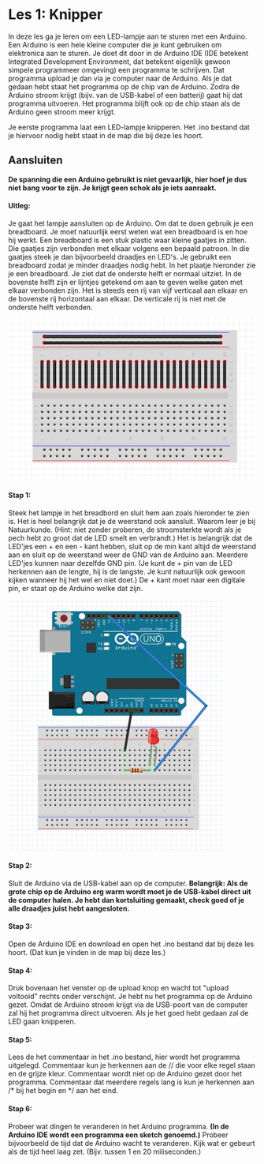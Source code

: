 # Les 1: Knipper
In deze les ga je leren om een LED-lampje aan te sturen met een Arduino. Een Arduino is een hele kleine computer die je kunt gebruiken
om elektronica aan te sturen. Je doet dit door in de Arduino IDE (IDE betekent Integrated Development Environment, dat betekent eigenlijk gewoon simpele programmeer omgeving) een programma te schrijven. Dat programma upload je dan via je computer naar de Arduino. Als je dat gedaan hebt staat het programma op de chip van de Arduino. Zodra de Arduino stroom krijgt (bijv. van de USB-kabel of een batterij) gaat hij dat programma uitvoeren. Het programma blijft ook op de chip staan als de Arduino geen stroom meer krijgt.

Je eerste programma laat een LED-lampje knipperen. Het .ino bestand dat je hiervoor nodig hebt staat in de map die bij deze les hoort.

## Aansluiten
__De spanning die een Arduino gebruikt is niet gevaarlijk, hier hoef je dus niet bang voor te zijn. Je krijgt geen schok als je iets aanraakt.__

#### Uitleg:
Je gaat het lampje aansluiten op de Arduino. Om dat te doen gebruik je een breadboard. Je moet natuurlijk eerst weten wat een breadboard is en hoe hij werkt. Een breadboard is een stuk plastic waar kleine gaatjes in zitten. Die gaatjes zijn verbonden met elkaar volgens een bepaald patroon. In die gaatjes steek je dan bijvoorbeeld draadjes en LED's. Je gebruikt een breadboard zodat je minder draadjes nodig hebt. In het plaatje hieronder zie je een breadboard. Je ziet dat de onderste helft er normaal uitziet. In de bovenste helft zijn er lijntjes getekend om aan te geven welke gaten met elkaar verbonden zijn. Het is steeds een rij van vijf verticaal aan elkaar en de bovenste rij horizontaal aan elkaar. De verticale rij is niet met de onderste helft verbonden.

![alt text](https://github.com/annehinrichs22/School-Lessen-Praedinius/blob/master/afbeeldingen/breadboard_uitleg.jpg)

#### Stap 1: 
Steek het lampje in het breadbord en sluit hem aan zoals hieronder te zien is. Het is heel belangrijk dat je de weerstand ook  aansluit. Waarom leer je bij Natuurkunde. (Hint: niet zonder proberen, de stroomsterkte wordt als je pech hebt zo groot dat de LED smelt en verbrandt.)
Het is belangrijk dat de LED'jes een + en een - kant hebben, sluit op de min kant altijd de weerstand aan en sluit op de weerstand weer de GND van de Arduino aan. Meerdere LED'jes kunnen naar dezelfde GND pin. (Je kunt de + pin van de LED herkennen aan de lengte, hij is de langste. Je kunt natuurlijk ook gewoon kijken wanneer hij het wel en niet doet.) De + kant moet naar een digitale pin, er staat op de Arduino welke dat zijn.

![alt text](https://github.com/annehinrichs22/School-Lessen-Praedinius/blob/master/afbeeldingen/Les1.jpg)

#### Stap 2: 
Sluit de Arduino via de USB-kabel aan op de computer. **Belangrijk: Als de grote chip op de Arduino erg warm wordt moet je de USB-kabel direct uit de computer halen. Je hebt dan kortsluiting gemaakt, check goed of je alle draadjes juist hebt aangesloten.**

#### Stap 3: 
Open de Arduino IDE en download en open het .ino bestand dat bij deze les hoort. (Dat kun je vinden in de map bij deze les.)

#### Stap 4: 
Druk bovenaan het venster op de upload knop en wacht tot "upload voltooid" rechts onder verschijnt. Je hebt nu het programma op de Arduino gezet. Omdat de Arduino stroom krijgt via de USB-poort van de computer zal hij het programma direct uitvoeren. Als je het goed hebt gedaan zal de LED gaan knipperen.

#### Stap 5:
Lees de het commentaar in het .ino bestand, hier wordt het programma uitgelegd. Commentaar kun je herkennen aan de // die voor elke regel staan en de grijze kleur. Commentaar wordt niet op de Arduino gezet door het programma. Commentaar dat meerdere regels lang is kun je herkennen aan /* bij het begin en */ aan het eind.

#### Stap 6:
Probeer wat dingen te veranderen in het Arduino programma. __(In de Arduino IDE wordt een programma een sketch genoemd.)__ Probeer bijvoorbeeld de tijd dat de Arduino wacht te veranderen. Kijk wat er gebeurt als de tijd heel laag zet. (Bijv. tussen 1 en 20 miliseconden.)
